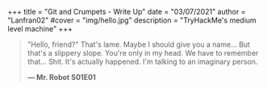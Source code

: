 +++
title = "Git and Crumpets - Write Up"
date = "03/07/2021"
author = "Lanfran02"
#cover = "img/hello.jpg"
description = "TryHackMe's medium level machine"
+++

> "Hello, friend?" That's lame.
> Maybe I should give you a name...
> But that's a slippery slope.
> You're only in my head.
> We have to remember that...
> Shit.
> It's actually happened.
> I'm talking to an imaginary person.
>
> **— Mr. Robot S01E01**

